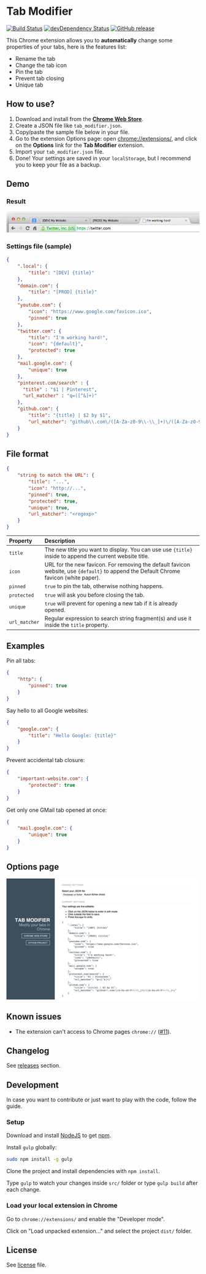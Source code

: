 # Tab Modifier

[![Build Status](http://img.shields.io/travis/sylouuu/chrome-tab-modifier.svg?style=flat)](https://travis-ci.org/sylouuu/chrome-tab-modifier)
[![devDependency Status](http://img.shields.io/david/dev/sylouuu/chrome-tab-modifier.svg?style=flat)](https://david-dm.org/sylouuu/chrome-tab-modifier#info=devDependencies)
[![GitHub release](https://img.shields.io/github/release/sylouuu/chrome-tab-modifier.svg?style=flat)](https://github.com/sylouuu/chrome-tab-modifier/releases)

This Chrome extension allows you to **automatically** change some properties of your tabs, here is the features list:

* Rename the tab
* Change the tab icon
* Pin the tab
* Prevent tab closing
* Unique tab

## How to use?

1. Download and install from the **[Chrome Web Store](https://chrome.google.com/webstore/detail/hcbgadmbdkiilgpifjgcakjehmafcjai/)**.
2. Create a JSON file like `tab_modifier.json`.
2. Copy/paste the sample file below in your file.
3. Go to the extension Options page: open [chrome://extensions/](chrome://extensions/), and click on the **Options** link for the **Tab Modifier** extension.
4. Import your `tab_modifier.json` file.
5. Done! Your settings are saved in your `localStorage`, but I recommend you to keep your file as a backup.

## Demo

### Result

<img src="screenshots/tabs.png" alt="tabs">

### Settings file (sample)

```json
{
    ".local": {
        "title": "[DEV] {title}"
    },
    "domain.com": {
        "title": "[PROD] {title}"
    },
    "youtube.com": {
        "icon": "https://www.google.com/favicon.ico",
        "pinned": true
    },
    "twitter.com": {
        "title": "I'm working hard!",
        "icon": "{default}",
        "protected": true
    },
    "mail.google.com": {
        "unique": true
    },
    "pinterest.com/search" : {
      "title" : "$1 | Pinterest",
      "url_matcher" : "q=([^&]+)"
    },
    "github.com": {
        "title": "{title} | $2 by $1",
        "url_matcher": "github\\.com\/([A-Za-z0-9\\-\\_]+)\/([A-Za-z0-9\\-\\_]+)"
    }
}
```

## File format

```json
{
    "string to match the URL": {
        "title": "...",
        "icon": "http://...",
        "pinned": true,
        "protected": true,
        "unique": true,
        "url_matcher": "<regexp>"
    }
}
```

| Property      | Description                                               |
| :------------ | :-------------------------------------------------------- |
| `title`       | The new title you want to display. You can use use `{title}` inside to append the current website title. |
| `icon`        | URL for the new favicon. For removing the default favicon website, use `{default}` to append the Default Chrome favicon (white paper). |
| `pinned`      | `true` to pin the tab, otherwise nothing happens. |
| `protected`   | `true` will ask you before closing the tab. |
| `unique`      | `true` will prevent for opening a new tab if it is already opened. |
| `url_matcher` | Regular expression to search string fragment(s) and use it inside the `title` property. |

## Examples

Pin all tabs:

```json
{
    "http": {
        "pinned": true
    }
}
```

Say hello to all Google websites:

```json
{
    "google.com": {
        "title": "Hello Google: {title}"
    }
}
```

Prevent accidental tab closure:

```json
{
    "important-website.com": {
        "protected": true
    }
}
```

Get only one GMail tab opened at once:

```json
{
    "mail.google.com": {
        "unique": true
    }
}
```

## Options page

<img src="screenshots/options.png" alt="options">

## Known issues

* The extension can't access to Chrome pages `chrome://` ([#11](https://github.com/sylouuu/chrome-tab-modifier/issues/11)).

## Changelog

See [releases](https://github.com/sylouuu/chrome-tab-modifier/releases) section.

## Development

In case you want to contribute or just want to play with the code, follow the guide.

### Setup

Download and install [NodeJS](http://nodejs.org/download/) to get [npm](https://www.npmjs.org/).

Install `gulp` globally:

```bash
sudo npm install -g gulp
```

Clone the project and install dependencies with `npm install`.

Type `gulp` to watch your changes inside `src/` folder or type `gulp build` after each change.

### Load your local extension in Chrome

Go to `chrome://extensions/` and enable the "Developer mode".

Click on "Load unpacked extension..." and select the project `dist/` folder.

## License

See [license](LICENSE.md) file.

